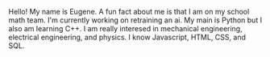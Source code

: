 Hello! My name is Eugene. A fun fact about me is that I am on my school math team. I'm currently working on retraining an ai. My main is Python but I also am learning C++. I am really interesed in mechanical engineering, electrical engineering, and physics. I know Javascript, HTML, CSS, and SQL. 
